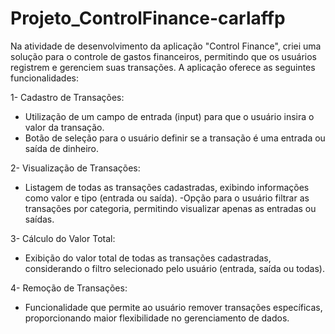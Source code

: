 # Projeto_ControlFinance-carlaffp

Na atividade de desenvolvimento da aplicação "Control Finance", criei uma solução para o controle de gastos financeiros, permitindo que os usuários registrem e gerenciem suas transações. A aplicação oferece as seguintes funcionalidades:

1- Cadastro de Transações:

- Utilização de um campo de entrada (input) para que o usuário insira o valor da transação.
- Botão de seleção para o usuário definir se a transação é uma entrada ou saída de dinheiro.
  
2- Visualização de Transações:

- Listagem de todas as transações cadastradas, exibindo informações como valor e tipo (entrada ou saída).
 -Opção para o usuário filtrar as transações por categoria, permitindo visualizar apenas as entradas ou saídas.
  
3- Cálculo do Valor Total:

- Exibição do valor total de todas as transações cadastradas, considerando o filtro selecionado pelo usuário (entrada, saída ou todas).
  
4- Remoção de Transações:

- Funcionalidade que permite ao usuário remover transações específicas, proporcionando maior flexibilidade no gerenciamento de dados.
